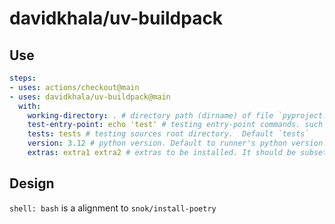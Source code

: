 # davidkhala/uv-buildpack

## Use

```yaml
steps:
- uses: actions/checkout@main
- uses: davidkhala/uv-buildpack@main
  with:
    working-directory: . # directory path (dirname) of file `pyproject.toml`. Default to current directory
    test-entry-point: echo 'test' # testing entry-point commands. such as `pytest`. If not specified, testing step will be skipped
    tests: tests # testing sources root directory.  Default `tests`
    version: 3.12 # python version. Default to runner's python version. Support 'latest' as value
    extras: extra1 extra2 # extras to be installed. It should be subset of extras defined in Default to install all extras
```

## Design

`shell: bash` is a alignment to `snok/install-poetry`
